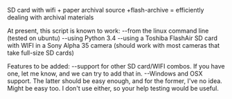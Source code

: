 SD card with wifi + paper archival source +flash-archive = efficiently dealing with archival materials


At present, this script is known to work:
--from the linux command line (tested on ubuntu)
--using	Python 3.4
--using a Toshiba FlashAir SD card with WIFI in a Sony Alpha 35 camera (should work with most cameras that take full-size SD cards)


Features to be added:
--support for other SD card/WIFI combos.  If you have one, let me know, and we can try to add that in.
--Windows and OSX support. The latter should be easy enough, and for the former, I've no idea. Might be easy too. I don't use either, so your help testing would be useful.



